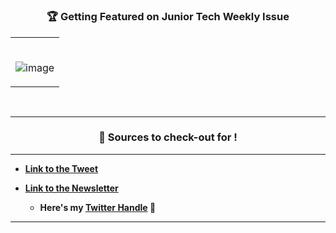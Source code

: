 #

### <p align="center"> 🏆 Getting Featured on Junior Tech Weekly Issue </p>

<table>
	<tr>
		 <td>


</br>
  
  
![image](https://user-images.githubusercontent.com/76246106/136836880-12bf8b0c-ad34-4f66-952f-8268f1805b48.png)

       
</table>

</br>       


----------------------------------------------

### <p align="center"> 💢 Sources to check-out for ! </p> 

----------------------------------------------

* **[Link to the Tweet](https://twitter.com/AnnaJMcDougall/status/1447428444153856003?s=20)** 

* **[Link to the Newsletter](https://www.getrevue.co/profile/annajmcdougall/issues/junior-tech-weekly-7-google-themed-portfolio-npm-basics-word-count-app-web-accessibility-804508)**

  * **Here's my [Twitter Handle](https://twitter.com/be_it_chayan) 👀**  

----------------------------------------------
